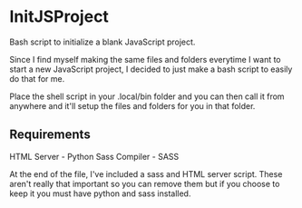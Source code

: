 # InitJSProject

Bash script to initialize a blank JavaScript project.

Since I find myself making the same files and folders everytime I want to start a new JavaScript project, I decided to just make a bash script to easily do that for me.

Place the shell script in your .local/bin folder and you can then call it from anywhere and it'll setup the files and folders for you in that folder.

## Requirements

HTML Server - Python
Sass Compiler - SASS

At the end of the file, I've included a sass and HTML server script. These aren't really that important so you can remove them but if you choose to keep it you must have python and sass installed.
